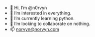 - 👋 Hi, I’m @n0rvyn
- 👀 I’m interested in everything.
- 🌱 I’m currently learning python.
- 💞️ I’m looking to collaborate on nothing.
- 📫 norvyn@norvyn.com

<!---
n0rvyn/n0rvyn is a ✨ special ✨ repository because its `README.md` (this file) appears on your GitHub profile.
You can click the Preview link to take a look at your changes.
--->
